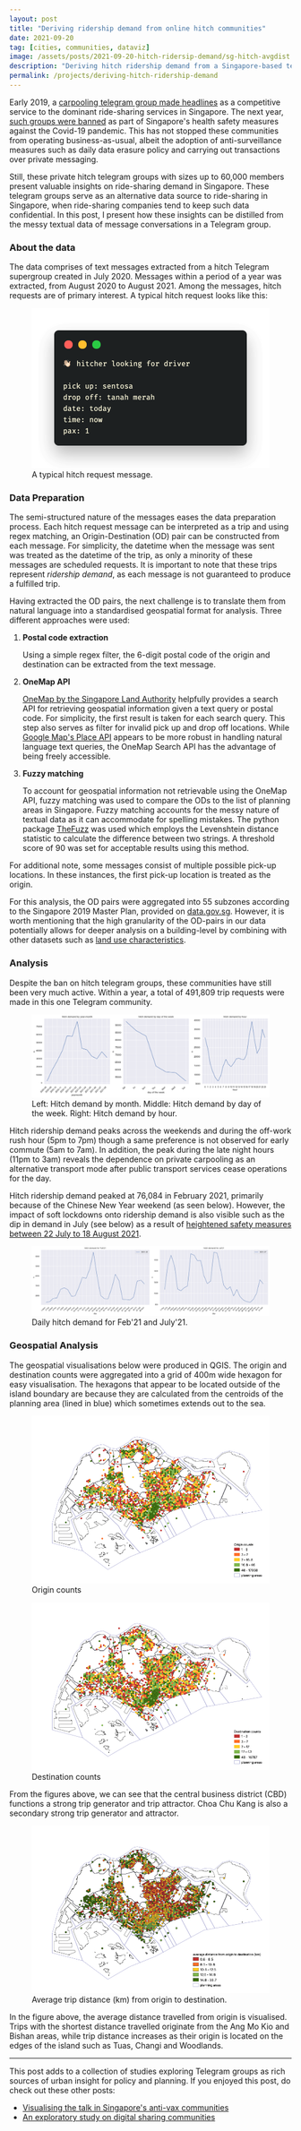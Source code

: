 ```yaml
---
layout: post
title: "Deriving ridership demand from online hitch communities"
date: 2021-09-20
tag: [cities, communities, dataviz]
image: /assets/posts/2021-09-20-hitch-ridersip-demand/sg-hitch-avgdist.png
description: "Deriving hitch ridership demand from a Singapore-based telegram group."
permalink: /projects/deriving-hitch-ridership-demand
---
```


Early 2019, a [carpooling telegram group made headlines](https://www.straitstimes.com/singapore/transport/new-carpooling-service-in-telegram-chat-group-draws-1300-members-in-2-weeks) as a competitive service to the dominant ride-sharing services in Singapore. The next year, [such groups were banned](https://www.tnp.sg/news/singapore/private-carpooling-services-still-demand-despite-ban) as part of Singapore's health safety measures against the Covid-19 pandemic. This has not stopped these communities from operating business-as-usual, albeit the adoption of anti-surveillance measures such as daily data erasure policy and carrying out transactions over private messaging.

Still, these private hitch telegram groups with sizes up to 60,000 members present valuable insights on ride-sharing demand in Singapore. These telegram groups serve as an alternative data source to ride-sharing in Singapore, when ride-sharing companies tend to keep such data confidential. In this post, I present how these insights can be distilled from the messy textual data of message conversations in a Telegram group.

### About the data

The data comprises of text messages extracted from a hitch Telegram supergroup created in July 2020. Messages within a period of a year was extracted, from  August 2020 to August 2021. Among the messages, hitch requests are of primary interest. A typical hitch request looks like this:

<figure>
    <img src="../../assets/posts/2021-09-20-hitch-ridersip-demand/typical-hitch-request.png"/>
    <figcaption>A typical hitch request message.</figcaption>
</figure>

### Data Preparation

The semi-structured nature of the messages eases the data preparation process. Each hitch request message can be interpreted as a trip and using regex matching, an Origin-Destination (OD) pair can be constructed from each message. For simplicity, the datetime when the message was sent was treated as the datetime of the trip, as only a minority of these messages are scheduled requests. It is important to note that these trips represent _ridership demand_, as each message is not guaranteed to produce a fulfilled trip.

Having extracted the OD pairs, the next challenge is to translate them from natural language into a standardised geospatial format for analysis. Three different approaches were used:

1. **Postal code extraction**

    Using a simple regex filter, the 6-digit postal code of the origin and destination can be extracted from the text message.

2. **OneMap API**

    [OneMap by the Singapore Land Authority](https://www.onemap.gov.sg/home/index.html) helpfully provides a search API for retrieving geospatial information given a text query or postal code. For simplicity, the first result is taken for each search query. This step also serves as filter for invalid pick up and drop off locations. While [Google Map's Place API](https://developers.google.com/maps/documentation/places/web-service/overview) appears to be more robust in handling natural language text queries, the OneMap Search API has the advantage of being freely accessible.

3. **Fuzzy matching**

    To account for geospatial information not retrievable using the OneMap API, fuzzy matching was used to compare the ODs to the list of planning areas in Singapore. Fuzzy matching accounts for the messy nature of textual data as it can accommodate for spelling mistakes. The python package [TheFuzz](https://github.com/seatgeek/thefuzz) was used which employs the Levenshtein distance statistic to calculate the difference between two strings. A threshold score of 90 was set for acceptable results using this method.

For additional note, some messages consist of multiple possible pick-up locations. In these instances, the first pick-up location is treated as the origin.

For this analysis, the OD pairs were aggregated into 55 subzones according to the  Singapore 2019 Master Plan, provided on [data.gov.sg](https://data.gov.sg/dataset/master-plan-2019-subzone-boundary-no-sea). However, it is worth mentioning that the high granularity of the OD-pairs in our data potentially allows for deeper analysis on a building-level by combining with other datasets such as [land use characteristics](https://data.gov.sg/dataset/master-plan-2019-land-use-layer).

### Analysis

Despite the ban on hitch telegram groups, these communities have still been very much active. Within a year, a total of 491,809 trip requests were made in this one Telegram community.

<figure>
    <img src="../../assets/posts/2021-09-20-hitch-ridersip-demand/hitchdemand-yearmonthhour.png"/>
    <figcaption>Left: Hitch demand by month. Middle: Hitch demand by day of the week. Right: Hitch demand by hour.</figcaption>
</figure>

Hitch ridership demand peaks across the weekends and during the off-work rush hour (5pm to 7pm) though a same preference is not observed for early commute (5am to 7am). In addition, the peak during the late night hours (11pm to 3am) reveals the dependence on private carpooling as an alternative transport mode after public transport services cease operations for the day.

Hitch ridership demand peaked at 76,084 in February 2021, primarily because of the Chinese New Year weekend (as seen below). However, the impact of soft lockdowns onto ridership demand is also visible such as the dip in demand in July (see below) as a result of [heightened safety measures between 22 July to 18 August 2021](https://www.gov.sg/article/as-of-20-july-2021-return-to-phase-2-heightened-alert-measures).

<figure>
    <img src="../../assets/posts/2021-09-20-hitch-ridersip-demand/hitchdemand-febjuly21.png"/>
    <figcaption>Daily hitch demand for Feb'21 and July'21.</figcaption>
</figure>


### Geospatial Analysis

The geospatial visualisations below were produced in QGIS. The origin and destination counts were aggregated into a grid of 400m wide hexagon for easy visualisation. The hexagons that appear to be located outside of the island boundary are because they are calculated from the centroids of the planning area (lined in blue) which sometimes extends out to the sea.

<figure>
    <img src="../../assets/posts/2021-09-20-hitch-ridersip-demand/sg-hitch-origins.png"/>
    <figcaption>Origin counts</figcaption>
</figure>

<figure>
    <img src="../../assets/posts/2021-09-20-hitch-ridersip-demand/sg-hitch-destinations.png"/>
    <figcaption>Destination counts</figcaption>
</figure>

From the figures above, we can see that the central business district (CBD) functions a strong trip generator and trip attractor. Choa Chu Kang is also a secondary strong trip generator and attractor.

<figure>
    <img src="../../assets/posts/2021-09-20-hitch-ridersip-demand/sg-hitch-avgdist.png"/>
    <figcaption>Average trip distance (km) from origin to destination.</figcaption>
</figure>

In the figure above, the average distance travelled from origin is visualised. Trips with the shortest distance travelled originate from the Ang Mo Kio and Bishan areas, while trip distance increases as their origin is located on the edges of the island such as Tuas, Changi and Woodlands. 

---
This post adds to a collection of studies exploring Telegram groups as rich sources of urban insight for policy and planning. If you enjoyed this post, do check out these other posts:

- [Visualising the talk in Singapore's anti-vax communities](https://vnck.xyz/projects/visualising-singapore-anti-vax-communities)
- [An exploratory study on digital sharing communities](https://vnck.xyz/digital-sharing-communities-study/)
